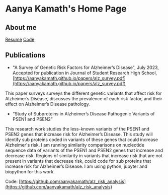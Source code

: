 # Aanya Kamath's Home Page

## About me

[Resume](https://aanyakamath.github.io/resume/resume.pdf)
[Code](https://www.github.com/aanyakamath)

## Publications

* "A Survey of Genetic Risk Factors for Alzheimer’s Disease", July 2023, Accepted for publication in Journal of Student Research High School, [https://aanyakamath.github.io/papers/alz_survey.pdf](https://aanyakamath.github.io/papers/alz_survey.pdf)

This paper surveys surveys the different genetic variants that affect risk for Alzheimer’s Disease, discusses the prevalence of each risk factor, and their effect on Alzheimer’s Disease pathology.

* “Study of Subproteins in Alzheimer’s Disease Pathogenic Variants of PSEN1 and PSEN2”

This research work studies the less-known variants of the PSEN1 and PSEN2 genes that increase risk for Alzheimer’s Disease. This study will identify sub proteins coded in variants of these genes that could increase Alzheimer's risk. I am running similarity comparisons on nucleotide sequence data of variants of the PSEN1 and PSEN2 genes that increase and decrease risk. Regions of similarity in variants that increase risk that are not present in variants that decrease risk, could code for sub proteins that increase risk for Alzheimer’s Disease. I am using python, jupyter and biopython for this work.

Code: [https://github.com/aanyakamath/alz_risk_analysis](https://github.com/aanyakamath/alz_risk_analysis)
  
